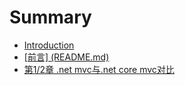 # Summary

* [Introduction](README.md)
* [\[前言\] \(README.md\)](qian-8a005d-readme-md.md)
* [第1/2章 .net mvc与.net core mvc对比](di-1-2-zhang-net-mvc-4e0e-net-core-mvc-dui-bi.md)

